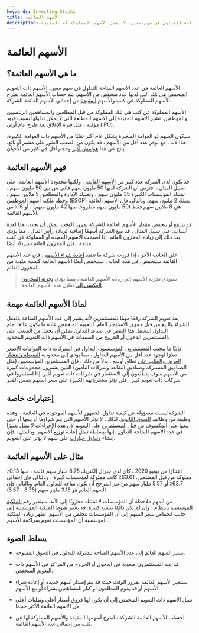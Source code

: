 ```yaml
---
keywords: Investing,Stocks
title: الأسهم العائمة
description: الأسهم العائمة هي عدد الأسهم المتاحة للتداول في سهم معين. لا يشمل الأسهم المملوكة أو المقيدة.
---
```


# الأسهم العائمة
## ما هي الأسهم العائمة؟

الأسهم العائمة هي عدد الأسهم المتاحة للتداول في سهم معين. الأسهم ذات التعويم المنخفض هي تلك التي لديها عدد منخفض من الأسهم. يتم حساب الأسهم العائمة بطرح الأسهم المملوكة عن كثب والأسهم [المقيدة](/restrictedstock) من إجمالي الأسهم القائمة للشركة.

الأسهم المملوكة عن كثب هي تلك المملوكة من قبل المطلعين والمساهمين الرئيسيين والموظفين. تشير الأسهم المقيدة إلى الأسهم المطلعة التي لا يمكن تداولها بسبب قيود مؤقتة ، مثل فترة الإغلاق بعد طرح [عام أولي](/ipo) (IPO).

سيكون السهم ذو العوامة الصغيرة بشكل عام أكثر تقلبًا من الأسهم ذات العوامة الكبيرة. هذا لأنه ، مع توفر عدد أقل من الأسهم ، قد يكون من الصعب العثور على مشتر أو بائع. ينتج عن هذا [هوامش أكبر](/spread) وحجم أقل في كثير من الأحيان.

## فهم الأسهم العائمة

قد يكون لدى الشركة عدد كبير من [الأسهم القائمة](/outstandingshares) ، ولكنها محدودة الأسهم العائمة. على سبيل المثال ، افترض أن الشركة لديها 50 مليون سهم قائم. من بين 50 مليون سهم ، تمتلك المؤسسات الكبيرة 35 مليون سهم ، وتمتلك الإدارة والمطلعين 5 ملايين سهم ، [وخطة ملكية أسهم الموظفين](/esop) (ESOP) تمتلك 2 مليون سهم. وبالتالي فإن الأسهم العائمة هي 8 ملايين سهم فقط (50 مليون سهم مطروحًا منها 42 مليون سهم) ، أو 16٪ من الأسهم القائمة.

قد يرتفع أو ينخفض مقدار الأسهم العائمة للشركة بمرور الوقت. يمكن أن يحدث هذا لعدة أسباب. على سبيل المثال ، قد تبيع الشركة أسهمًا إضافية لزيادة رأس المال ، مما يؤدي بعد ذلك إلى زيادة المخزون العائم. إذا أصبحت الأسهم المقيدة أو المملوكة عن كثب متاحة ، فإن المخزون العائم سيزداد أيضًا.

على الجانب الآخر ، إذا قررت شركة ما تنفيذ [إعادة شراء الأسهم](/buyback) ، فإن عدد الأسهم القائمة سينخفض. في هذه الحالة ، ستنخفض أيضًا الأسهم العائمة كنسبة مئوية من المخزون القائم.

> سيؤدي تجزئة الأسهم إلى زيادة الأسهم العائمة ، بينما يؤدي [تجزئة المخزون العكسي إلى](/reversesplit) تقليل عدد الأسهم العائمة.

>

## لماذا الأسهم العائمة مهمة

يعد تعويم الشركة رقمًا مهمًا للمستثمرين لأنه يشير إلى عدد الأسهم المتاحة بالفعل للشراء والبيع من قبل جمهور الاستثمار العام. التعويم المنخفض عادة ما يكون عائقا أمام التداول النشط. هذا النقص في نشاط التداول يمكن أن يجعل من الصعب على المستثمرين الدخول أو الخروج من الصفقات في الأسهم ذات التعويم المحدود.

غالبًا ما يتجنب المستثمرون المؤسسيون التداول في الشركات ذات العوامات الأصغر نظرًا لوجود عدد أقل من الأسهم للتداول ، مما يؤدي إلى محدودية [السيولة وانتشار](/liquidity) [العرض والطلب على](/bid-askspread) نطاق أوسع . بدلاً من ذلك ، فإن المستثمرين المؤسسيين (مثل الصناديق المشتركة وصناديق التقاعد وشركات التأمين) الذين يشترون مجموعات كبيرة من الأسهم سوف يتطلعون إلى الاستثمار في شركات ذات تعويم أكبر. إذا استثمروا في شركات ذات تعويم كبير ، فلن تؤثر مشترياتهم الكبيرة على سعر السهم بنفس القدر.

## إعتبارات خاصة

الشركة ليست مسؤولة عن كيفية تداول الجمهور للأسهم الموجودة في العائمة - وهذه وظيفة من وظائف [السوق الثانوية](/secondarymarket). لذلك ، لا تؤثر الأسهم التي يتم شراؤها أو بيعها أو حتى بيعها على المكشوف من قبل المستثمرين على التعويم لأن هذه الإجراءات لا تمثل تغييرًا في عدد الأسهم المتاحة للتداول. إنها ببساطة تمثل إعادة توزيع الأسهم. وبالمثل ، فإن إنشاء [وتداول خيارات](/option) على سهم لا يؤثر على التعويم.

## مثال على الأسهم العائمة

اعتبارًا من يونيو 2020 ، كان لدى جنرال إلكتريك 8.75 مليار سهم قائمة ، منها 0.13٪ مملوكة من قبل المطلعين. 63.61٪ كانت مملوكة لمؤسسات كبيرة ، وبالتالي فإن إجمالي 63.7٪ أو 5.57 مليار سهم من غير المرجح أن تكون متاحة للتداول العام. وبالتالي فإن السهم العائم هو 3.18 مليار سهم (8.75 - 5.57).

من المهم ملاحظة أن المؤسسات لا تمتلك مخزونًا إلى الأبد. سيتغير رقم [الملكية المؤسسية](/institutional-ownership) بانتظام ، وإن لم يكن دائمًا بنسبة كبيرة. قد يشير هبوط الملكية المؤسسية إلى جانب انخفاض سعر السهم إلى أن المؤسسات تتخلص من الأسهم. تظهر زيادة الملكية المؤسسية أن المؤسسات تقوم بمراكمة الأسهم.

## يسلط الضوء

- يشير السهم العائم إلى عدد الأسهم المتاحة للشركة للتداول في السوق المفتوحة.

- قد يجد المستثمرون صعوبة في الدخول أو الخروج من المراكز في الأسهم ذات التعويم المنخفض.

- ستتغير الأسهم العائمة بمرور الوقت حيث قد يتم إصدار أسهم جديدة أو إعادة شراء الأسهم أو قد يقوم المطلعون أو كبار المساهمين بشراء أو بيع الأسهم.

- تميل الأسهم ذات التعويم المنخفض إلى أن يكون لها فروق أسعار أعلى وتقلبات أعلى من الأسهم العائمة الأكبر حجمًا.

- لحساب الأسهم العائمة للشركة ، اطرح أسهمها المقيدة والأسهم المملوكة لها عن كثب من إجمالي عدد الأسهم القائمة.

